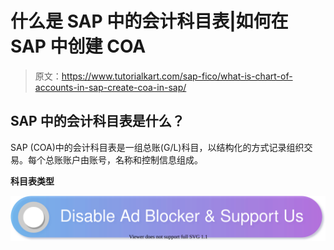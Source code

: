 # 什么是 SAP 中的会计科目表|如何在 SAP 中创建 COA

> 原文：<https://www.tutorialkart.com/sap-fico/what-is-chart-of-accounts-in-sap-create-coa-in-sap/>

## SAP 中的会计科目表是什么？

SAP (COA)中的会计科目表是一组总账(G/L)科目，以结构化的方式记录组织交易。每个总账账户由账号，名称和控制信息组成。

**科目表类型**

[![](img/925da31b32d6bc3827932f6c8afb11bb.png)](https://www.tutorialkart.com/)